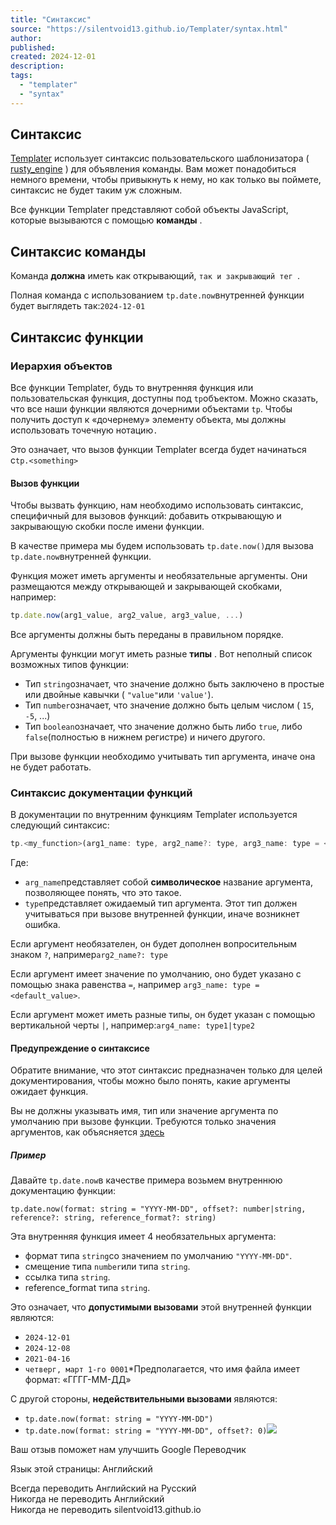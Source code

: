 ```yaml
---
title: "Синтаксис"
source: "https://silentvoid13.github.io/Templater/syntax.html"
author:
published:
created: 2024-12-01
description:
tags:
  - "templater"
  - "syntax"
---
```


## Синтаксис

[Templater](https://github.com/SilentVoid13/Templater) использует синтаксис пользовательского шаблонизатора ( [rusty\_engine](https://github.com/SilentVoid13/rusty_engine) ) для объявления команды. Вам может понадобиться немного времени, чтобы привыкнуть к нему, но как только вы поймете, синтаксис не будет таким уж сложным.

Все функции Templater представляют собой объекты JavaScript, которые вызываются с помощью **команды** .

## Синтаксис команды

Команда **должна** иметь как открывающий, `так и закрывающий тег `.

Полная команда с использованием `tp.date.now`внутренней функции будет выглядеть так:`2024-12-01`

## Синтаксис функции
### Иерархия объектов

Все функции Templater, будь то внутренняя функция или пользовательская функция, доступны под `tp`объектом. Можно сказать, что все наши функции являются дочерними объектами `tp`. Чтобы получить доступ к «дочернему» элементу объекта, мы должны использовать точечную нотацию`.`

Это означает, что вызов функции Templater всегда будет начинаться с`tp.<something>`

#### Вызов функции

Чтобы вызвать функцию, нам необходимо использовать синтаксис, специфичный для вызовов функций: добавить открывающую и закрывающую скобки после имени функции.

В качестве примера мы будем использовать `tp.date.now()`для вызова `tp.date.now`внутренней функции.

Функция может иметь аргументы и необязательные аргументы. Они размещаются между открывающей и закрывающей скобками, например:

```javascript
tp.date.now(arg1_value, arg2_value, arg3_value, ...)
```

Все аргументы должны быть переданы в правильном порядке.

Аргументы функции могут иметь разные **типы** . Вот неполный список возможных типов функции:

- Тип `string`означает, что значение должно быть заключено в простые или двойные кавычки ( `"value"`или `'value'`).
- Тип `number`означает, что значение должно быть целым числом ( `15`, `-5`, ...)
- Тип `boolean`означает, что значение должно быть либо `true`, либо `false`(полностью в нижнем регистре) и ничего другого.

При вызове функции необходимо учитывать тип аргумента, иначе она не будет работать.

### Синтаксис документации функций

В документации по внутренним функциям Templater используется следующий синтаксис:

```javascript
tp.<my_function>(arg1_name: type, arg2_name?: type, arg3_name: type = <default_value>, arg4_name: type1|type2, ...)
```

Где:

- `arg_name`представляет собой **символическое** название аргумента, позволяющее понять, что это такое.
- `type`представляет ожидаемый тип аргумента. Этот тип должен учитываться при вызове внутренней функции, иначе возникнет ошибка.

Если аргумент необязателен, он будет дополнен вопросительным знаком `?`, например`arg2_name?: type`

Если аргумент имеет значение по умолчанию, оно будет указано с помощью знака равенства `=`, например `arg3_name: type = <default_value>`.

Если аргумент может иметь разные типы, он будет указан с помощью вертикальной черты `|`, например:`arg4_name: type1|type2`

#### Предупреждение о синтаксисе

Обратите внимание, что этот синтаксис предназначен только для целей документирования, чтобы можно было понять, какие аргументы ожидает функция.

Вы не должны указывать имя, тип или значение аргумента по умолчанию при вызове функции. Требуются только значения аргументов, как объясняется [здесь](https://silentvoid13.github.io/Templater/syntax.html#function-invocation)

##### Пример

Давайте `tp.date.now`в качестве примера возьмем внутреннюю документацию функции:

```
tp.date.now(format: string = "YYYY-MM-DD", offset?: number|string, reference?: string, reference_format?: string)
```

Эта внутренняя функция имеет 4 необязательных аргумента:

- формат типа `string`со значением по умолчанию `"YYYY-MM-DD"`.
- смещение типа `number`или типа `string`.
- ссылка типа `string`.
- reference\_format типа `string`.

Это означает, что **допустимыми вызовами** этой внутренней функции являются:

- `2024-12-01`
- `2024-12-08`
- `2021-04-16`
- `четверг, март 1-го 0001`\*Предполагается, что имя файла имеет формат: «ГГГГ-ММ-ДД»

С другой стороны, **недействительными вызовами** являются:

- `tp.date.now(format: string = "YYYY-MM-DD")`
- `tp.date.now(format: string = "YYYY-MM-DD", offset?: 0)`![](https://fonts.gstatic.com/s/i/productlogos/translate/v14/24px.svg)

Ваш отзыв поможет нам улучшить Google Переводчик

Язык этой страницы: Английский

Всегда переводить Английский на Русский  
Никогда не переводить Английский  
Никогда не переводить silentvoid13.github.io